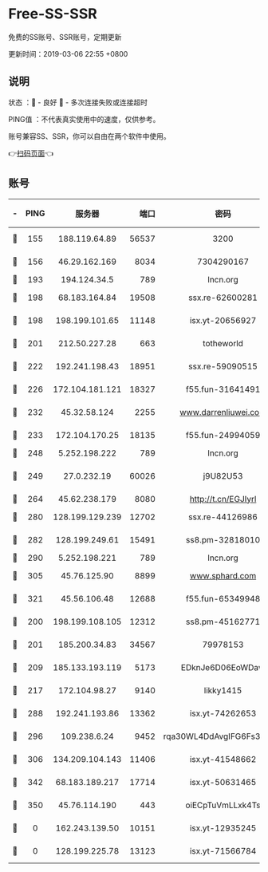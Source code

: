 # Free-SS-SSR

免费的SS账号、SSR账号，定期更新

更新时间：2019-03-06 22:55 +0800

## 说明

状态     ：🙂 - 良好 🙁 - 多次连接失败或连接超时

PING值   ：不代表真实使用中的速度，仅供参考。

账号兼容SS、SSR，你可以自由在两个软件中使用。

👉[扫码页面](https://liesauer.github.io/Free-SS-SSR/)👈

## 账号

|-|PING|服务器|端口|密码|加密方式|区域|
|:----:|:----:|:-----:|-----:|:----:|:----:|:----:|
|🙂|155|188.119.64.89|56537|3200|aes-256-cfb|RU|
|🙂|156|46.29.162.169|8034|7304290167|aes-256-cfb|RU|
|🙂|193|194.124.34.5|789|lncn.org|rc4|JP|
|🙂|198|68.183.164.84|19508|ssx.re-62600281|aes-256-cfb|US|
|🙂|198|198.199.101.65|11148|isx.yt-20656927|aes-256-cfb|US|
|🙂|201|212.50.227.28|663|totheworld|aes-256-cfb|US|
|🙂|222|192.241.198.43|18951|ssx.re-59090515|aes-256-cfb|US|
|🙂|226|172.104.181.121|18327|f55.fun-31641491|aes-256-cfb|SG|
|🙂|232|45.32.58.124|2255|www.darrenliuwei.com|aes-256-cfb|JP|
|🙂|233|172.104.170.25|18135|f55.fun-24994059|aes-256-cfb|SG|
|🙂|248|5.252.198.222|789|lncn.org|rc4|JP|
|🙂|249|27.0.232.19|60026|j9U82U53|xchacha20-ietf-poly1305|HK|
|🙂|264|45.62.238.179|8080|http://t.cn/EGJIyrl|rc4-md5|CA|
|🙂|280|128.199.129.239|12702|ssx.re-44126986|aes-256-cfb|SG|
|🙂|282|128.199.249.61|15491|ss8.pm-32818010|aes-256-cfb|SG|
|🙂|290|5.252.198.221|789|lncn.org|rc4|JP|
|🙂|305|45.76.125.90|8899|www.sphard.com|aes-256-cfb|AU|
|🙂|321|45.56.106.48|12688|f55.fun-65349948|aes-256-cfb|US|
|🙂|200|198.199.108.105|12312|ss8.pm-45162771|aes-256-cfb|US|
|🙂|201|185.200.34.83|34567|79978153|aes-256-cfb|US|
|🙂|209|185.133.193.119|5173|EDknJe6D06EoWDaw|aes-256-cfb|US|
|🙂|217|172.104.98.27|9140|likky1415|aes-256-cfb|JP|
|🙂|288|192.241.193.86|13362|isx.yt-74262653|aes-256-cfb|US|
|🙂|296|109.238.6.24|9452|rqa30WL4DdAvgIFG6Fs3znzTa|aes-256-cfb|FR|
|🙂|306|134.209.104.143|11406|isx.yt-41548662|aes-256-cfb|SG|
|🙂|342|68.183.189.217|17714|isx.yt-50631465|aes-256-cfb|SG|
|🙂|350|45.76.114.190|443|oiECpTuVmLLxk4Ts|aes-256-cfb|AU|
|🙁|0|162.243.139.50|10151|isx.yt-12935245|aes-256-cfb|US|
|🙁|0|128.199.225.78|13123|isx.yt-71566784|aes-256-cfb|SG|
